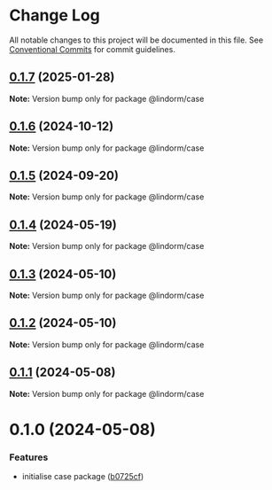 # Change Log

All notable changes to this project will be documented in this file.
See [Conventional Commits](https://conventionalcommits.org) for commit guidelines.

## [0.1.7](https://github.com/lindorm-io/monorepo/compare/@lindorm/case@0.1.6...@lindorm/case@0.1.7) (2025-01-28)

**Note:** Version bump only for package @lindorm/case

## [0.1.6](https://github.com/lindorm-io/monorepo/compare/@lindorm/case@0.1.5...@lindorm/case@0.1.6) (2024-10-12)

**Note:** Version bump only for package @lindorm/case

## [0.1.5](https://github.com/lindorm-io/monorepo/compare/@lindorm/case@0.1.4...@lindorm/case@0.1.5) (2024-09-20)

**Note:** Version bump only for package @lindorm/case

## [0.1.4](https://github.com/lindorm-io/monorepo/compare/@lindorm/case@0.1.3...@lindorm/case@0.1.4) (2024-05-19)

**Note:** Version bump only for package @lindorm/case

## [0.1.3](https://github.com/lindorm-io/monorepo/compare/@lindorm/case@0.1.2...@lindorm/case@0.1.3) (2024-05-10)

**Note:** Version bump only for package @lindorm/case

## [0.1.2](https://github.com/lindorm-io/monorepo/compare/@lindorm/case@0.1.1...@lindorm/case@0.1.2) (2024-05-10)

**Note:** Version bump only for package @lindorm/case

## [0.1.1](https://github.com/lindorm-io/monorepo/compare/@lindorm/case@0.1.0...@lindorm/case@0.1.1) (2024-05-08)

**Note:** Version bump only for package @lindorm/case

# 0.1.0 (2024-05-08)

### Features

- initialise case package ([b0725cf](https://github.com/lindorm-io/monorepo/commit/b0725cf548998730598532465bba3ee62e0a06d9))

